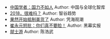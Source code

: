 - [中国学者：国力不如人](http://wechatscope.jmsc.hku.hk:8000/html?fn=gh_a9466cca6086_2018-12-10_2652635738_wfn1bcBqCr.y.tar.gz)
Author: 中国与全球化智库
- [2018，很难吗？](http://wechatscope.jmsc.hku.hk:8000/html?fn=gh_088decdf1338_2018-12-10_2649944652_SJjBCTRP0Y.y.tar.gz)
Author: 智谷趋势
- [果然开始抵制美货了](http://wechatscope.jmsc.hku.hk:8000/html?fn=gh_64d33b6433e2_2018-12-10_2652787513_YbxXzRoslO.y.tar.gz)
Author: 凭海观潮
- [崔永元怒批：你们真不要脸！](http://wechatscope.jmsc.hku.hk:8000/html?fn=gh_45a1fbe0f1ad_2018-12-10_2247484513_hG4wozfLIv.y.tar.gz)
Author: 黑幕实报
- [就士游](http://wechatscope.jmsc.hku.hk:8000/html?fn=gh_698b1c4e52c3_2018-12-10_2247484891_eYKlvZfodM.y.tar.gz)
Author: 陈浩武
